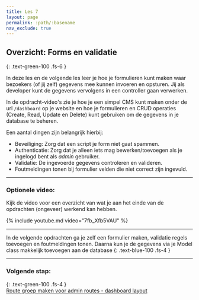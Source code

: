 ```yaml
---
title: Les 7
layout: page
permalink: :path/:basename
nav_exclude: true
---
```


## Overzicht: Forms en validatie
{: .text-green-100 .fs-6 }

In deze les en de volgende les leer je hoe je formulieren kunt maken waar bezoekers (of jij zelf) gegevens mee kunnen invoeren en opsturen.
Jij als developer kunt de gegevens vervolgens in een controller gaan verwerken.

In de opdracht-video's zie je hoe je een simpel CMS kunt maken onder de url `/dashboard` op je website en hoe je formulieren en CRUD operaties (Create, Read, Update en Delete) kunt gebruiken om de gegevens in je database te beheren.

Een aantal dingen zijn belangrijk hierbij:

- Beveiliging: Zorg dat een script je form niet gaat spammen.
- Authenticatie: Zorg dat je alleen iets mag bewerken/toevoegen als je ingelogd bent als *admin* gebruiker.
- Validatie: De ingevoerde gegevens controleren en valideren.
- Foutmeldingen tonen bij formulier velden die niet correct zijn ingevuld.

---

### Optionele video:
Kijk de video voor een overzicht van wat je aan het einde van de opdrachten (ongeveer) werkend kan hebben.

{% include youtube.md video="7fb_Xfb5VAU" %}

---

In de volgende opdrachten ga je zelf een formulier maken, validatie regels toevoegen en foutmeldingen tonen.
Daarna kun je de gegevens via je Model class makkelijk toevoegen aan de database
{: .text-blue-100 .fs-4 }

---
### Volgende stap:
{: .text-green-100 .fs-4 }  
[Route groep maken voor admin routes - dashboard layout](admin-dashboard)
